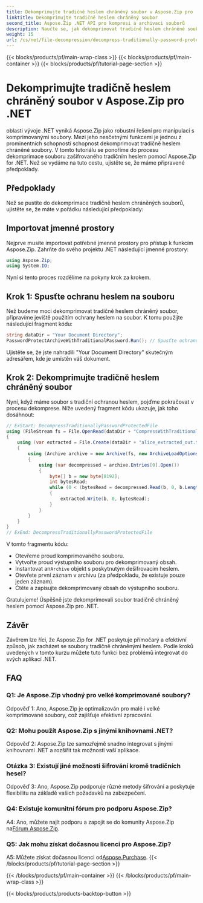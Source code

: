 ```yaml
---
title: Dekomprimujte tradičně heslem chráněný soubor v Aspose.Zip pro .NET
linktitle: Dekomprimujte tradičně heslem chráněný soubor
second_title: Aspose.Zip .NET API pro kompresi a archivaci souborů
description: Naučte se, jak dekomprimovat tradičně heslem chráněné soubory pomocí Aspose.Zip pro .NET. Podrobný průvodce pro bezproblémovou integraci.
weight: 15
url: /cs/net/file-decompression/decompress-traditionally-password-protected-file/
---
```


{{< blocks/products/pf/main-wrap-class >}}
{{< blocks/products/pf/main-container >}}
{{< blocks/products/pf/tutorial-page-section >}}

# Dekomprimujte tradičně heslem chráněný soubor v Aspose.Zip pro .NET

oblasti vývoje .NET vyniká Aspose.Zip jako robustní řešení pro manipulaci s komprimovanými soubory. Mezi jeho nesčetnými funkcemi je jednou z prominentních schopností schopnost dekomprimovat tradičně heslem chráněné soubory. V tomto tutoriálu se ponoříme do procesu dekomprimace souboru zašifrovaného tradičním heslem pomocí Aspose.Zip for .NET. Než se vydáme na tuto cestu, ujistěte se, že máme připravené předpoklady.

## Předpoklady

Než se pustíte do dekomprimace tradičně heslem chráněných souborů, ujistěte se, že máte v pořádku následující předpoklady:

## Importovat jmenné prostory

Nejprve musíte importovat potřebné jmenné prostory pro přístup k funkcím Aspose.Zip. Zahrňte do svého projektu .NET následující jmenné prostory:

```csharp
using Aspose.Zip;
using System.IO;
```

Nyní si tento proces rozdělíme na pokyny krok za krokem.

## Krok 1: Spusťte ochranu heslem na souboru

Než budeme moci dekomprimovat tradičně heslem chráněný soubor, připravíme jeviště použitím ochrany heslem na soubor. K tomu použijte následující fragment kódu:

```csharp
string dataDir = "Your Document Directory";
PasswordProtectArchiveWithTraditionalPassword.Run(); // Spusťte ochranu heslem na příkladu souboru a použijte jej později
```

Ujistěte se, že jste nahradili "Your Document Directory" skutečným adresářem, kde je umístěn váš dokument.

## Krok 2: Dekomprimujte tradičně heslem chráněný soubor

Nyní, když máme soubor s tradiční ochranou heslem, pojďme pokračovat v procesu dekomprese. Níže uvedený fragment kódu ukazuje, jak toho dosáhnout:

```csharp
// ExStart: DecompressTraditionallyPasswordProtectedFile
using (FileStream fs = File.OpenRead(dataDir + "CompressWithTraditionalEncryption_out.zip"))
{
    using (var extracted = File.Create(dataDir + "alice_extracted_out.txt"))
    {
        using (Archive archive = new Archive(fs, new ArchiveLoadOptions() { DecryptionPassword = "p@s$" }))
        {
            using (var decompressed = archive.Entries[0].Open())
            {
                byte[] b = new byte[8192];
                int bytesRead;
                while (0 < (bytesRead = decompressed.Read(b, 0, b.Length)))
                {
                    extracted.Write(b, 0, bytesRead);
                }
            }
        }
    }
}
// ExEnd: DecompressTraditionallyPasswordProtectedFile
```

V tomto fragmentu kódu:
- Otevřeme proud komprimovaného souboru.
- Vytvořte proud výstupního souboru pro dekomprimovaný obsah.
-  Instantovat an`Archive` objekt s poskytnutým dešifrovacím heslem.
- Otevřete první záznam v archivu (za předpokladu, že existuje pouze jeden záznam).
- Čtěte a zapisujte dekomprimovaný obsah do výstupního souboru.

Gratulujeme! Úspěšně jste dekomprimovali soubor tradičně chráněný heslem pomocí Aspose.Zip pro .NET.

## Závěr

Závěrem lze říci, že Aspose.Zip for .NET poskytuje přímočarý a efektivní způsob, jak zacházet se soubory tradičně chráněnými heslem. Podle kroků uvedených v tomto kurzu můžete tuto funkci bez problémů integrovat do svých aplikací .NET.

## FAQ

### Q1: Je Aspose.Zip vhodný pro velké komprimované soubory?

Odpověď 1: Ano, Aspose.Zip je optimalizován pro malé i velké komprimované soubory, což zajišťuje efektivní zpracování.

### Q2: Mohu použít Aspose.Zip s jinými knihovnami .NET?

Odpověď 2: Aspose.Zip lze samozřejmě snadno integrovat s jinými knihovnami .NET a rozšířit tak možnosti vaší aplikace.

### Otázka 3: Existují jiné možnosti šifrování kromě tradičních hesel?

Odpověď 3: Ano, Aspose.Zip podporuje různé metody šifrování a poskytuje flexibilitu na základě vašich požadavků na zabezpečení.

### Q4: Existuje komunitní fórum pro podporu Aspose.Zip?

 A4: Ano, můžete najít podporu a zapojit se do komunity Aspose.Zip na[Fórum Aspose.Zip](https://forum.aspose.com/c/zip/37).

### Q5: Jak mohu získat dočasnou licenci pro Aspose.Zip?

 A5: Můžete získat dočasnou licenci od[Aspose.Purchase](https://purchase.aspose.com/temporary-license/).
{{< /blocks/products/pf/tutorial-page-section >}}

{{< /blocks/products/pf/main-container >}}
{{< /blocks/products/pf/main-wrap-class >}}

{{< blocks/products/products-backtop-button >}}
